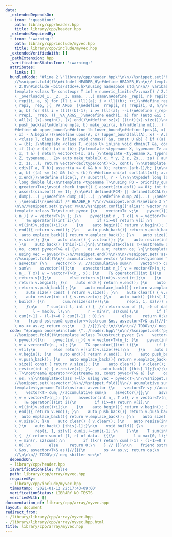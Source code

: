 ```yaml
---
data:
  _extendedDependsOn:
  - icon: ':question:'
    path: library/cpp/header.hpp
    title: library/cpp/header.hpp
  _extendedRequiredBy:
  - icon: ':warning:'
    path: library/cpp/include/myvec.hpp
    title: library/cpp/include/myvec.hpp
  _extendedVerifiedWith: []
  _pathExtension: hpp
  _verificationStatusIcon: ':warning:'
  attributes:
    links: []
  bundledCode: "#line 2 \"library/cpp/header.hpp\"\n\n//%snippet.set('header')%\n\
    //%snippet.fold()%\n#ifndef HEADER_H\n#define HEADER_H\n\n// template version\
    \ 2.0\n#include <bits/stdc++.h>\nusing namespace std;\n\n// varibable settings\n\
    template <class T> constexpr T inf = numeric_limits<T>::max() / 2.1;\n\n#define\
    \ _overload3(_1, _2, _3, name, ...) name\n#define _rep(i, n) repi(i, 0, n)\n#define\
    \ repi(i, a, b) for (ll i = (ll)(a); i < (ll)(b); ++i)\n#define rep(...) _overload3(__VA_ARGS__,\
    \ repi, _rep, )(__VA_ARGS__)\n#define _rrep(i, n) rrepi(i, 0, n)\n#define rrepi(i,\
    \ a, b) for (ll i = (ll)((b)-1); i >= (ll)(a); --i)\n#define r_rep(...) _overload3(__VA_ARGS__,\
    \ rrepi, _rrep, )(__VA_ARGS__)\n#define each(i, a) for (auto &&i : a)\n#define\
    \ all(x) (x).begin(), (x).end()\n#define sz(x) ((int)(x).size())\n#define pb(a)\
    \ push_back(a)\n#define mp(a, b) make_pair(a, b)\n#define mt(...) make_tuple(__VA_ARGS__)\n\
    #define ub upper_bound\n#define lb lower_bound\n#define lpos(A, x) (lower_bound(all(A),\
    \ x) - A.begin())\n#define upos(A, x) (upper_bound(all(A), x) - A.begin())\ntemplate\
    \ <class T, class U> inline void chmax(T &a, const U &b) { if ((a) < (b)) (a)\
    \ = (b); }\ntemplate <class T, class U> inline void chmin(T &a, const U &b) {\
    \ if ((a) > (b)) (a) = (b); }\ntemplate <typename X, typename T> auto make_table(X\
    \ x, T a) { return vector<T>(x, a); }\ntemplate <typename X, typename Y, typename\
    \ Z, typename... Zs> auto make_table(X x, Y y, Z z, Zs... zs) { auto cont = make_table(y,\
    \ z, zs...); return vector<decltype(cont)>(x, cont); }\n\ntemplate <class T> T\
    \ cdiv(T a, T b){ assert(a >= 0 && b > 0); return (a+b-1)/b; }\n\n#define is_in(x,\
    \ a, b) ((a) <= (x) && (x) < (b))\n#define uni(x) sort(all(x)); x.erase(unique(all(x)),\
    \ x.end())\n#define slice(l, r) substr(l, r - l)\n\ntypedef long long ll;\ntypedef\
    \ long double ld;\n\ntemplate <typename T>\nusing PQ = priority_queue<T, vector<T>,\
    \ greater<T>>;\nvoid check_input() { assert(cin.eof() == 0); int tmp; cin >> tmp;\
    \ assert(cin.eof() == 1); }\n\n#if defined(PCM) || defined(LOCAL)\n#else\n#define\
    \ dump(...) ;\n#define dump_1d(...) ;\n#define dump_2d(...) ;\n#define cerrendl\
    \ ;\n#endif\n\n#endif /* HEADER_H */\n//%snippet.end()%\n#line 3 \"library/cpp/array/myvec.hpp\"\
    \n\n//%snippet.set('pyvec')%\n//%snippet.config({'alias':'vector_neg'})%\n//%snippet.fold()%\n\
    template <class T>\nstruct pyvec {\n    vector<T> v;\n    pyvec(){}\n    pyvec(int\
    \ n_){ v = vector<T>(n_); }\n    pyvec(int n_, T x){ v = vector<T>(n_, x); }\n\
    \    T& operator[](int i){\n        if (i>=0) return v[i];\n        else return\
    \ v[(int)v.size()+i];\n    }\n    auto begin(){ return v.begin(); }\n    auto\
    \ end(){ return v.end(); }\n    auto push_back(){ return v.push_back(); }\n  \
    \  auto emplace_back(){ return v.emplace_back(); }\n    auto size() const { return\
    \ v.size(); }\n    auto clear() { v.clear(); }\n    auto resize(int x) { v.resize(x);\
    \ }\n    auto back() {this[-1];}\n};\ntemplate<class T>\nostream& operator<<(ostream&\
    \ os, const pyvec<T>& a) {\n    os << a.v; return os; \n}\ntemplate<class T=ll>\
    \ using vec = pyvec<T>;\n//%snippet.end()%\n\n\n//%snippet.set('asvector')%\n\
    //%snippet.fold()%\n// acumulative sum vector \ntemplate<typename T=ll>\nstruct\
    \ asvector {\n    vector<T> v; //accumulative sum\n    vector<T> cum; //accumulative\
    \ sum\n    asvector(){};\n    asvector(int n_){ v = vector<T>(n_); }\n    asvector(int\
    \ n_, T x){ v = vector<T>(n_, x); }\n    T& operator[](int i){\n        if (i>=0)\
    \ return v[i];\n        else return v[(int)v.size()+i];\n    }\n    auto begin(){\
    \ return v.begin(); }\n    auto end(){ return v.end(); }\n    auto push_back(){\
    \ return v.push_back(); }\n    auto emplace_back(){ return v.emplace_back(); }\n\
    \    auto size() const { return v.size(); }\n    auto clear() { v.clear(); }\n\
    \    auto resize(int x) { v.resize(x); }\n    auto back() {this[-1];}\n\n    void\
    \ build() {\n        cum.resize(sz(v));\n        rep(i, 1, sz(v)) cum[i]+=cum[i-1];\n\
    \    }\n\n    T sum(int l, int r) {  // return sum of [l, r) of data.  {{{\n \
    \       l = max(0, l);\n        r = min(r, sz(cum));\n        if (l<r) return\
    \ cum[r-1] - (l-1>=0 ? cum[l-1] : 0);\n        else     return 0;\n    } // }}}\n\
    \n    friend ostream& operator<<(ostream &os, asvector<T>& as){//{{{\n       \
    \ os << as.v; return os;\n    } //}}}\n};\n//\n\n\n// TODO\n// neg shifter vec\n"
  code: "#pragma once\n#include \"../header.hpp\"\n\n//%snippet.set('pyvec')%\n//%snippet.config({'alias':'vector_neg'})%\n\
    //%snippet.fold()%\ntemplate <class T>\nstruct pyvec {\n    vector<T> v;\n   \
    \ pyvec(){}\n    pyvec(int n_){ v = vector<T>(n_); }\n    pyvec(int n_, T x){\
    \ v = vector<T>(n_, x); }\n    T& operator[](int i){\n        if (i>=0) return\
    \ v[i];\n        else return v[(int)v.size()+i];\n    }\n    auto begin(){ return\
    \ v.begin(); }\n    auto end(){ return v.end(); }\n    auto push_back(){ return\
    \ v.push_back(); }\n    auto emplace_back(){ return v.emplace_back(); }\n    auto\
    \ size() const { return v.size(); }\n    auto clear() { v.clear(); }\n    auto\
    \ resize(int x) { v.resize(x); }\n    auto back() {this[-1];}\n};\ntemplate<class\
    \ T>\nostream& operator<<(ostream& os, const pyvec<T>& a) {\n    os << a.v; return\
    \ os; \n}\ntemplate<class T=ll> using vec = pyvec<T>;\n//%snippet.end()%\n\n\n\
    //%snippet.set('asvector')%\n//%snippet.fold()%\n// acumulative sum vector \n\
    template<typename T=ll>\nstruct asvector {\n    vector<T> v; //accumulative sum\n\
    \    vector<T> cum; //accumulative sum\n    asvector(){};\n    asvector(int n_){\
    \ v = vector<T>(n_); }\n    asvector(int n_, T x){ v = vector<T>(n_, x); }\n \
    \   T& operator[](int i){\n        if (i>=0) return v[i];\n        else return\
    \ v[(int)v.size()+i];\n    }\n    auto begin(){ return v.begin(); }\n    auto\
    \ end(){ return v.end(); }\n    auto push_back(){ return v.push_back(); }\n  \
    \  auto emplace_back(){ return v.emplace_back(); }\n    auto size() const { return\
    \ v.size(); }\n    auto clear() { v.clear(); }\n    auto resize(int x) { v.resize(x);\
    \ }\n    auto back() {this[-1];}\n\n    void build() {\n        cum.resize(sz(v));\n\
    \        rep(i, 1, sz(v)) cum[i]+=cum[i-1];\n    }\n\n    T sum(int l, int r)\
    \ {  // return sum of [l, r) of data.  {{{\n        l = max(0, l);\n        r\
    \ = min(r, sz(cum));\n        if (l<r) return cum[r-1] - (l-1>=0 ? cum[l-1] :\
    \ 0);\n        else     return 0;\n    } // }}}\n\n    friend ostream& operator<<(ostream\
    \ &os, asvector<T>& as){//{{{\n        os << as.v; return os;\n    } //}}}\n};\n\
    //\n\n\n// TODO\n// neg shifter vec\n"
  dependsOn:
  - library/cpp/header.hpp
  isVerificationFile: false
  path: library/cpp/array/myvec.hpp
  requiredBy:
  - library/cpp/include/myvec.hpp
  timestamp: '2021-01-12 22:17:43+09:00'
  verificationStatus: LIBRARY_NO_TESTS
  verifiedWith: []
documentation_of: library/cpp/array/myvec.hpp
layout: document
redirect_from:
- /library/library/cpp/array/myvec.hpp
- /library/library/cpp/array/myvec.hpp.html
title: library/cpp/array/myvec.hpp
---
```

